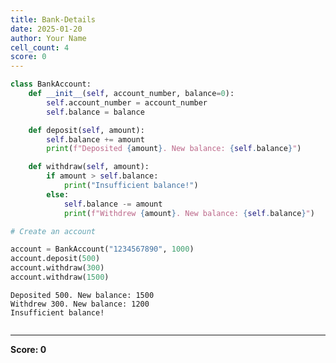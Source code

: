 ```yaml
---
title: Bank-Details
date: 2025-01-20
author: Your Name
cell_count: 4
score: 0
---
```


```python
class BankAccount:
    def __init__(self, account_number, balance=0):
        self.account_number = account_number
        self.balance = balance

    def deposit(self, amount):
        self.balance += amount
        print(f"Deposited {amount}. New balance: {self.balance}")

    def withdraw(self, amount):
        if amount > self.balance:
            print("Insufficient balance!")
        else:
            self.balance -= amount
            print(f"Withdrew {amount}. New balance: {self.balance}")
```


```python
# Create an account
```


```python
account = BankAccount("1234567890", 1000)
account.deposit(500)
account.withdraw(300)
account.withdraw(1500)
```

    Deposited 500. New balance: 1500
    Withdrew 300. New balance: 1200
    Insufficient balance!



```python

```


---
**Score: 0**
